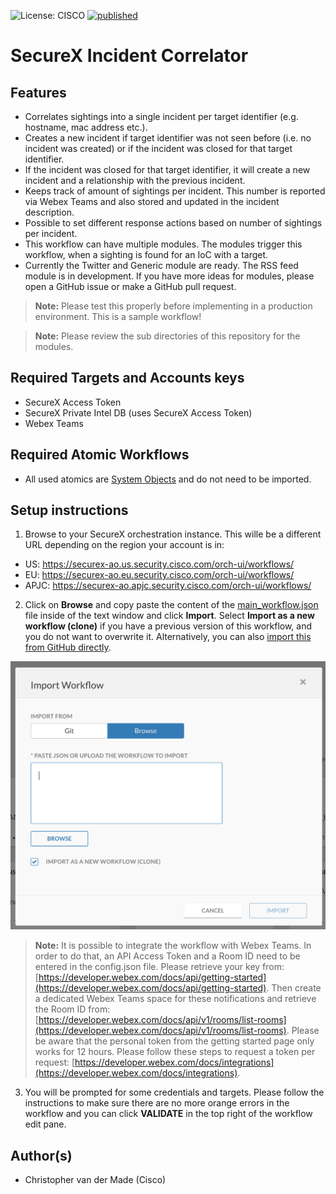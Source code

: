 ![License: CISCO](https://img.shields.io/badge/License-CISCO-blue.svg)
[![published](https://static.production.devnetcloud.com/codeexchange/assets/images/devnet-published.svg)](https://developer.cisco.com/codeexchange/github/repo/<REPO-HERE>)

# SecureX Incident Correlator

## Features
* Correlates sightings into a single incident per target identifier (e.g. hostname, mac address etc.).
* Creates a new incident if target identifier was not seen before (i.e. no incident was created) or if the incident was closed for that target identifier.
* If the incident was closed for that target identifier, it will create a new incident and a relationship with the previous incident.
* Keeps track of amount of sightings per incident. This number is reported via Webex Teams and also stored and updated in the incident description.
* Possible to set different response actions based on number of sightings per incident.
* This workflow can have multiple modules. The modules trigger this workflow, when a sighting is found for an IoC with a target.
* Currently the Twitter and Generic module are ready. The RSS feed module is in development. If you have more ideas for modules, please open a GitHub issue or make a GitHub pull request. 

> **Note:** Please test this properly before implementing in a production environment. This is a sample workflow! 

> **Note:** Please review the sub directories of this repository for the modules.

## Required Targets and Accounts keys
- SecureX Access Token
- SecureX Private Intel DB (uses SecureX Access Token)
- Webex Teams

## Required Atomic Workflows
- All used atomics are [System Objects](https://ciscosecurity.github.io/sxo-05-security-workflows/atomics/system) and do not need to be imported.

## Setup instructions

1. Browse to your SecureX orchestration instance. This wille be a different URL depending on the region your account is in: 

* US: https://securex-ao.us.security.cisco.com/orch-ui/workflows/
* EU: https://securex-ao.eu.security.cisco.com/orch-ui/workflows/
* APJC: https://securex-ao.apjc.security.cisco.com/orch-ui/workflows/

2. Click on **Browse** and copy paste the content of the [main_workflow.json](https://raw.githubusercontent.com/chrivand/securex_incident_correlator/main/main_workflow.json) file inside of the text window and click **Import**. Select **Import as a new workflow (clone)** if you have a previous version of this workflow, and you do not want to overwrite it. Alternatively, you can also [import this from GitHub directly](https://ciscosecurity.github.io/sxo-05-security-workflows/importing).

![](screenshots/copy-paste.png)

> **Note:**  It is possible to integrate the workflow with Webex Teams. In order to do that, an API Access Token and a Room ID need to be entered in the config.json file. Please retrieve your key from: [https://developer.webex.com/docs/api/getting-started](https://developer.webex.com/docs/api/getting-started). Then create a dedicated Webex Teams space for these notifications and retrieve the Room ID from: [https://developer.webex.com/docs/api/v1/rooms/list-rooms](https://developer.webex.com/docs/api/v1/rooms/list-rooms). Please be aware that the personal token from the getting started page only works for 12 hours. Please follow these steps to request a token per request: [https://developer.webex.com/docs/integrations](https://developer.webex.com/docs/integrations).

3. You will be prompted for some credentials and targets. Please follow the instructions to make sure there are no more orange errors in the workflow and you can click **VALIDATE** in the top right of the workflow edit pane.

## Author(s)

* Christopher van der Made (Cisco)
